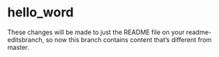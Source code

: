 # hello_word
These changes will be made to just the README file on your readme-editsbranch, so now this branch contains content that’s different from master.
